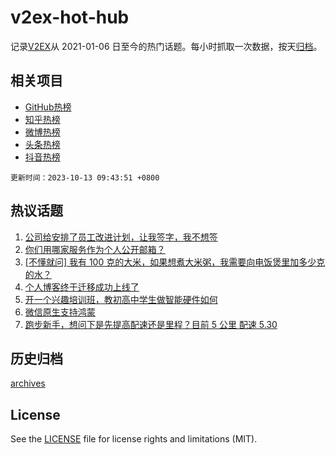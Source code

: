 # v2ex-hot-hub

 记录[V2EX](https://www.v2ex.com/)从 2021-01-06 日至今的热门话题。每小时抓取一次数据，按天[归档](archives)。
 
 ## 相关项目

- [GitHub热榜](https://github.com/snaildev/github-hot-hub)
- [知乎热榜](https://github.com/snaildev/zhihu-hot-hub)
- [微博热榜](https://github.com/snaildev/weibo-hot-hub)
- [头条热榜](https://github.com/snaildev/toutiao-hot-hub)
- [抖音热榜](https://github.com/snaildev/douyin-hot-hub)


 `更新时间：2023-10-13 09:43:51 +0800`

## 热议话题

1. [公司给安排了员工改进计划，让我签字，我不想签](https://www.v2ex.com/t/981210)
1. [你们用哪家服务作为个人公开邮箱？](https://www.v2ex.com/t/981256)
1. [[不懂就问] 我有 100 克的大米，如果想煮大米粥，我需要向电饭煲里加多少克的水？](https://www.v2ex.com/t/981333)
1. [个人博客终于迁移成功上线了](https://www.v2ex.com/t/981227)
1. [开一个兴趣培训班，教初高中学生做智能硬件如何](https://www.v2ex.com/t/981219)
1. [微信原生支持鸿蒙](https://www.v2ex.com/t/981233)
1. [跑步新手，想问下是先提高配速还是里程？目前 5 公里 配速 5.30](https://www.v2ex.com/t/981237)

## 历史归档

[archives](archives)

## License

See the [LICENSE](LICENSE) file for license rights and limitations (MIT).
